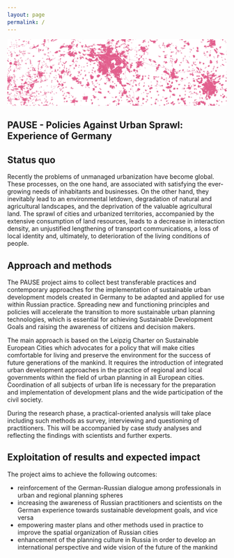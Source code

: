 ```yaml
---
layout: page
permalink: /
---
```

![header](/images/zersiedelung.png)

## PAUSE - Policies Against Urban Sprawl: Experience of Germany

## Status quo
Recently the problems of unmanaged urbanization have become global. These processes, on the one hand, are associated with satisfying the ever-growing needs of inhabitants and businesses. On the other hand, they inevitably lead to an environmental letdown, degradation of natural and agricultural landscapes, and the deprivation of the valuable agricultural land. The sprawl of cities and urbanized territories, accompanied by the extensive consumption of land resources, leads to a decrease in interaction density, an unjustified lengthening of transport communications, a loss of local identity and, ultimately, to deterioration of the living conditions of people.

## Approach and methods
The PAUSE project aims to collect best transferable practices and contemporary approaches for the implementation of sustainable urban development models created in Germany to be adapted and applied for use within Russian practice. Spreading new and functioning principles and policies will accelerate the transition to more sustainable urban planning technologies, which is essential for achieving Sustainable Development Goals and raising the awareness of citizens and decision makers.

The main approach is based on the Leipzig Charter on Sustainable European Cities which advocates for a policy that will make cities comfortable for living and preserve the environment for the success of future generations of the mankind. It requires the introduction of integrated urban development approaches in the practice of regional and local governments within the field of urban planning in all European cities. Coordination of all subjects of urban life is necessary for the preparation and implementation of development plans and the wide participation of the civil society.

During the research phase, a practical-oriented analysis will take place including such methods as survey, interviewing and questioning of practitioners. This will be accompanied by case study analyses and reflecting the findings with scientists and further experts.

## Exploitation of results and expected impact
The project aims to achieve the following outcomes:
- reinforcement of the German-Russian dialogue among professionals in urban and regional planning spheres
- increasing the awareness of Russian practitioners and scientists on the German experience towards sustainable development goals, and vice versa
- empowering master plans and other methods used in practice to improve the spatial organization of Russian cities
- enhancement of the planning culture in Russia in order to develop an international perspective and wide vision of the future of the mankind
